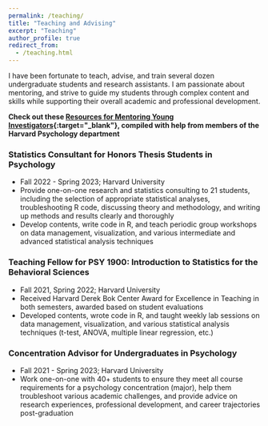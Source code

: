 ```yaml
---
permalink: /teaching/
title: "Teaching and Advising"
excerpt: "Teaching"
author_profile: true
redirect_from: 
  - /teaching.html
---
```


I have been fortunate to teach, advise, and train several dozen undergraduate students and research assistants. I am passionate about mentoring, and strive to guide my students through complex content and skills while supporting their overall academic and professional development. 

**Check out these [Resources for Mentoring Young Investigators](https://sites.google.com/g.harvard.edu/harvardpsychmentoring/){:target="_blank"}, compiled with help from members of the Harvard Psychology department**           

### Statistics Consultant for Honors Thesis Students in Psychology
* Fall 2022 - Spring 2023; Harvard University       
* Provide one-on-one research and statistics consulting to 21 students, including the selection of appropriate statistical analyses, troubleshooting R code, discussing theory and methodology, and writing up methods and results clearly and thoroughly      
* Develop contents, write code in R, and teach periodic group workshops on data management, visualization, and various intermediate and advanced statistical analysis techniques 

### Teaching Fellow for PSY 1900: Introduction to Statistics for the Behavioral Sciences
* Fall 2021, Spring 2022; Harvard University        
* Received Harvard Derek Bok Center Award for Excellence in Teaching in both semesters, awarded based on student evaluations
* Developed contents, wrote code in R, and taught weekly lab sessions on data management, visualization, and various statistical analysis techniques (t-test, ANOVA, multiple linear regression, etc.)

### Concentration Advisor for Undergraduates in Psychology
* Fall 2021 - Spring 2023; Harvard University        
* Work one-on-one with 40+ students to ensure they meet all course requirements for a psychology concentration (major), help them troubleshoot various academic challenges, and provide advice on research experiences, professional development, and career trajectories post-graduation    


